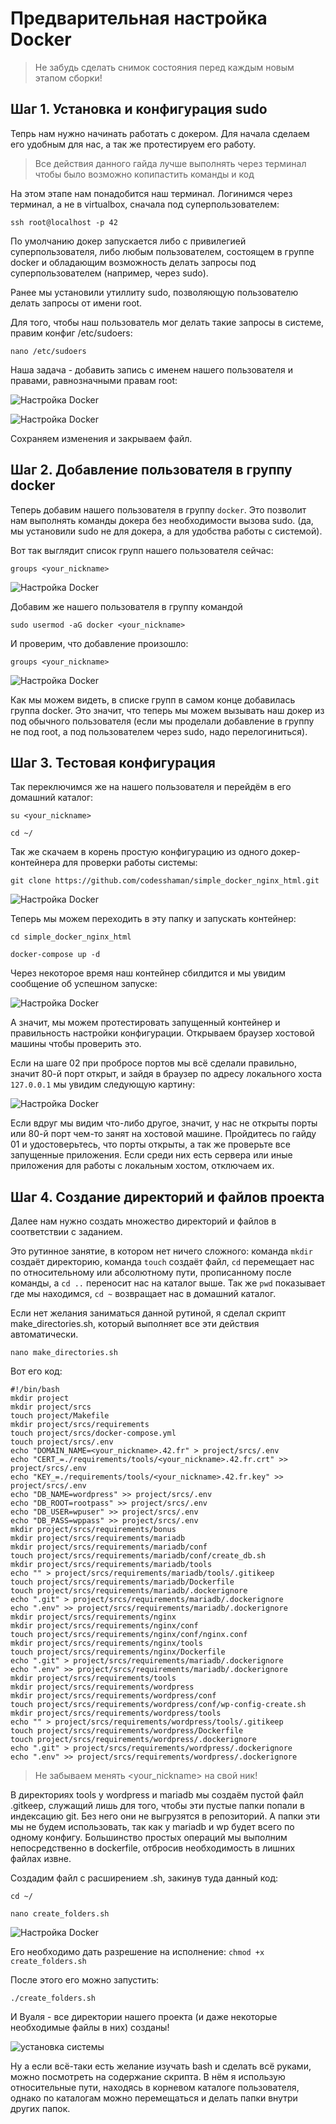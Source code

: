 # Предварительная настройка Docker

> Не забудь сделать снимок состояния перед каждым новым этапом сборки!

## Шаг 1. Установка и конфигурация sudo

Тепрь нам нужно начинать работать с докером. Для начала сделаем его удобным для нас, а так же протестируем его работу.

> Все действия данного гайда лучше выполнять через терминал чтобы было возможно копипастить команды и код

На этом этапе нам понадобится наш терминал. Логинимся через терминал, а не в virtualbox, сначала под суперпользователем:

```ssh root@localhost -p 42```

По умолчанию докер запускается либо с привилегией суперпользователя, либо любым пользователем, состоящем в группе docker и обладающим возможность делать запросы под суперпользователем (например, через sudo). 

Ранее мы установили утиллиту sudo, позволяющую пользователю делать запросы от имени root.

Для того, чтобы наш пользователь мог делать такие запросы в системе, правим конфиг /etc/sudoers:

```nano /etc/sudoers```

Наша задача - добавить запись с именем нашего пользователя и правами, равнозначными правам root:

![Настройка Docker](media/setting_docker/step_5.png)

![Настройка Docker](media/setting_docker/step_6.png)

Сохраняем изменения и закрываем файл.

## Шаг 2. Добавление пользователя в группу docker

Теперь добавим нашего пользователя в группу ```docker```. Это позволит нам выполнять команды докера без необходимости вызова sudo. (да, мы установили sudo не для докера, а для удобства работы с системой).

Вот так выглядит список групп нашего пользователя сейчас:

 ```groups <your_nickname>```

![Настройка Docker](media/setting_docker/step_0.png)

Добавим же нашего пользователя в группу командой 

```sudo usermod -aG docker <your_nickname>```

И проверим, что добавление произошло:

```groups <your_nickname>```

![Настройка Docker](media/setting_docker/step_1.png)

Как мы можем видеть, в списке групп в самом конце добавилась группа docker. Это значит, что теперь мы можем вызывать наш докер из под обычного пользователя (если мы проделали добавление в группу не под root, а под пользователем через sudo, надо перелогиниться).

## Шаг 3. Тестовая конфигурация

Так переключимся же на нашего пользователя и перейдём в его домашний каталог:

```su <your_nickname>```

```cd ~/```

Так же скачаем в корень простую конфигурацию из одного докер-контейнера для проверки работы системы:

```git clone https://github.com/codesshaman/simple_docker_nginx_html.git```

![Настройка Docker](media/setting_docker/step_2.png)

Теперь мы можем переходить в эту папку и запускать контейнер:

```cd simple_docker_nginx_html```

```docker-compose up -d```

Через некоторое время наш контейнер сбилдится и мы увидим сообщение об успешном запуске:

![Настройка Docker](media/setting_docker/step_3.png)

А значит, мы можем протестировать запущенный контейнер и правильность настройки конфигурации. Открываем браузер хостовой машины чтобы проверить это.

Если на шаге 02 при пробросе портов мы всё сделали правильно, значит 80-й порт открыт, и зайдя в браузер по адресу локального хоста ```127.0.0.1``` мы увидим следующую картину:

![Настройка Docker](media/setting_docker/step_4.png)

Если вдруг мы видим что-либо другое, значит, у нас не открыты порты или 80-й порт чем-то занят на хостовой машине. Пройдитесь по гайду 01 и удостоверьтесь, что порты открыты, а так же проверьте все запущенные приложения. Если среди них есть сервера или иные приложения для работы с локальным хостом, отключаем их.

## Шаг 4. Создание директорий и файлов проекта

Далее нам нужно создать множество директорий и файлов в соответствии с заданием.

Это рутинное занятие, в котором нет ничего сложного: команда ```mkdir``` создаёт директорию, команда ```touch``` создаёт файл, ```cd``` перемещает нас по относительному или абсолютному пути, прописанному после команды, а ```cd ..``` переносит нас на каталог выше. Так же ``pwd`` показывает где мы находимся, ``cd ~`` возвращает нас в домашний каталог.

Если нет желания заниматься данной рутиной, я сделал скрипт make_directories.sh, который выполняет все эти действия автоматически.

``nano make_directories.sh``

Вот его код:

```
#!/bin/bash
mkdir project
mkdir project/srcs
touch project/Makefile
mkdir project/srcs/requirements
touch project/srcs/docker-compose.yml
touch project/srcs/.env
echo "DOMAIN_NAME=<your_nickname>.42.fr" > project/srcs/.env
echo "CERT_=./requirements/tools/<your_nickname>.42.fr.crt" >> project/srcs/.env
echo "KEY_=./requirements/tools/<your_nickname>.42.fr.key" >> project/srcs/.env
echo "DB_NAME=wordpress" >> project/srcs/.env
echo "DB_ROOT=rootpass" >> project/srcs/.env
echo "DB_USER=wpuser" >> project/srcs/.env
echo "DB_PASS=wppass" >> project/srcs/.env
mkdir project/srcs/requirements/bonus
mkdir project/srcs/requirements/mariadb
mkdir project/srcs/requirements/mariadb/conf
touch project/srcs/requirements/mariadb/conf/create_db.sh
mkdir project/srcs/requirements/mariadb/tools
echo "" > project/srcs/requirements/mariadb/tools/.gitikeep
touch project/srcs/requirements/mariadb/Dockerfile
touch project/srcs/requirements/mariadb/.dockerignore
echo ".git" > project/srcs/requirements/mariadb/.dockerignore
echo ".env" >> project/srcs/requirements/mariadb/.dockerignore
mkdir project/srcs/requirements/nginx
mkdir project/srcs/requirements/nginx/conf
touch project/srcs/requirements/nginx/conf/nginx.conf
mkdir project/srcs/requirements/nginx/tools
touch project/srcs/requirements/nginx/Dockerfile
echo ".git" > project/srcs/requirements/mariadb/.dockerignore
echo ".env" >> project/srcs/requirements/mariadb/.dockerignore
mkdir project/srcs/requirements/tools
mkdir project/srcs/requirements/wordpress
mkdir project/srcs/requirements/wordpress/conf
touch project/srcs/requirements/wordpress/conf/wp-config-create.sh
mkdir project/srcs/requirements/wordpress/tools
echo "" > project/srcs/requirements/wordpress/tools/.gitikeep
touch project/srcs/requirements/wordpress/Dockerfile
touch project/srcs/requirements/wordpress/.dockerignore
echo ".git" > project/srcs/requirements/wordpress/.dockerignore
echo ".env" >> project/srcs/requirements/wordpress/.dockerignore
```

> Не забываем менять <your_nickname> на свой ник!

В директориях tools у wordpress и mariadb мы создаём пустой файл .gitkeep, служащий лишь для того, чтобы эти пустые папки попали в индексацию git. Без него они не выгрузятся в репозиторий. А папки эти мы не будем использовать, так как у mariadb и wp будет всего по одному конфигу. Большинство простых операций мы выполним непосредственно в dockerfile, отбросив необходимость в лишних файлах извне.

Создадим файл с расширением .sh, закинув туда данный код:

``cd ~/``

``nano create_folders.sh``

![Настройка Docker](media/setting_docker/step_7.png)

Его необходимо дать разрешение на исполнение:
``chmod +x create_folders.sh``

После этого его можно запустить:

``./create_folders.sh``

И Вуаля - все директории нашего проекта (и даже некоторые необходимые файлы в них) созданы!

![установка системы](media/stickers/e.png)

Ну а если всё-таки есть желание изучать bash и сделать всё руками, можно посмотреть на содержание скрипта. В нём я использую относительные пути, находясь в корневом каталоге пользователя, однако по каталогам можно перемещаться и делать папки внутри других папок.
